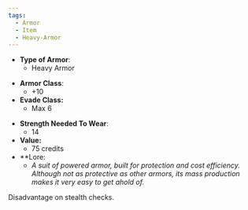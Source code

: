```yaml
---
tags:
  - Armor
  - Item
  - Heavy-Armor
---
```

- __Type of Armor__:
	* Heavy Armor
* __Armor Class__:
	* +10
* __Evade Class:__
	* Max 6
- __Strength Needed To Wear__:
	* 14
- **Value:**
	- 75 credits
- **Lore:
	- *A suit of powered armor, built for protection and cost efficiency. Although not as protective as other armors, its mass production makes it very easy to get ahold of.*

Disadvantage on stealth checks.
